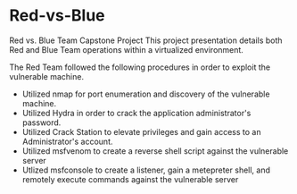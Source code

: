 # Red-vs-Blue
Red vs. Blue Team Capstone Project This project presentation details 
both Red and Blue Team operations within a virtualized environment. 

The Red Team followed the following procedures in order to exploit the 
vulnerable machine.

- Utilized nmap for port enumeration and discovery of the vulnerable machine. 
- Utilized Hydra in order to crack the application administrator's password. 
- Utilized Crack Station to elevate privileges and gain access to an Administrator's account. 
- Utilized msfvenom to create a reverse shell script against the vulnerable server
- Utlized msfconsole to create a listener, gain a metepreter shell, and remotely execute commands against the vulnerable server
